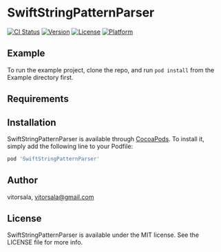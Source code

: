 # SwiftStringPatternParser

[![CI Status](https://img.shields.io/travis/vitorsala/SwiftStringPatternParser.svg?style=flat)](https://travis-ci.org/vitorsala/SwiftStringPatternParser)
[![Version](https://img.shields.io/cocoapods/v/SwiftStringPatternParser.svg?style=flat)](https://cocoapods.org/pods/SwiftStringPatternParser)
[![License](https://img.shields.io/cocoapods/l/SwiftStringPatternParser.svg?style=flat)](https://cocoapods.org/pods/SwiftStringPatternParser)
[![Platform](https://img.shields.io/cocoapods/p/SwiftStringPatternParser.svg?style=flat)](https://cocoapods.org/pods/SwiftStringPatternParser)

## Example

To run the example project, clone the repo, and run `pod install` from the Example directory first.

## Requirements

## Installation

SwiftStringPatternParser is available through [CocoaPods](https://cocoapods.org). To install
it, simply add the following line to your Podfile:

```ruby
pod 'SwiftStringPatternParser'
```

## Author

vitorsala, vitorsala@gmail.com

## License

SwiftStringPatternParser is available under the MIT license. See the LICENSE file for more info.
